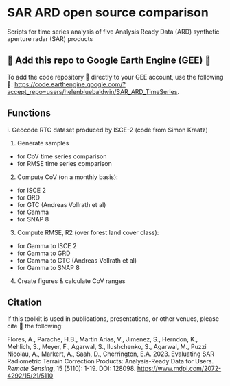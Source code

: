 # SAR ARD open source comparison

Scripts for time series analysis of five Analysis Ready Data (ARD) synthetic aperture radar (SAR) products 

## 📢 Add this repo to Google Earth Engine (GEE) 📢
To add the code repository 💾 directly to your GEE account, use the following 🔗: https://code.earthengine.google.com/?accept_repo=users/helenbluebaldwin/SAR_ARD_TimeSeries.

## Functions
i. Geocode RTC dataset produced by ISCE-2 (code from Simon Kraatz)

1. Generate samples 
- for CoV time series comparison
- for RMSE time series comparison
2. Compute CoV (on a monthly basis):
- for ISCE 2
- for GRD
- for GTC (Andreas Vollrath et al)
- for Gamma
- for SNAP 8
3. Compute RMSE, R2 (over forest land cover class):
- for Gamma to ISCE 2
- for Gamma to GRD
- for Gamma to GTC (Andreas Vollrath et al)
- for Gamma to SNAP 8
4. Create figures & calculate CoV ranges

## Citation

If this toolkit is used in publications, presentations, or other venues, please cite 📝 the following:

Flores, A., Parache, H.B., Martin Arias, V., Jimenez, S., Herndon, K., Mehlich, S., Meyer, F., Agarwal, S., Ilushchenko, S., Agarwal, M., Puzzi Nicolau, A., Markert, A., Saah, D., Cherrington, E.A. 2023. Evaluating SAR Radiometric Terrain Correction Products: Analysis-Ready Data for Users. *Remote Sensing*, 15 (5110): 1-19. DOI: 128098. https://www.mdpi.com/2072-4292/15/21/5110
